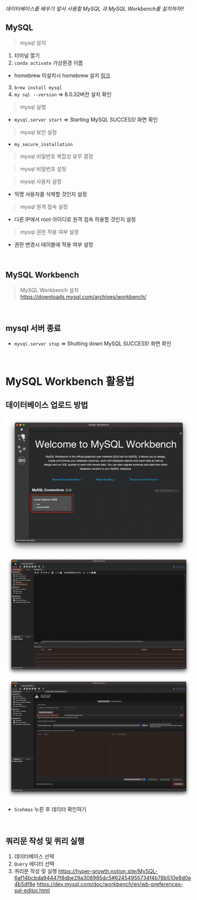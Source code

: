 *데이터베이스를 배우기 앞서 사용할 MySQL 과 MySQL Workbench를 설치하자!!*

## MySQL

> mysql 설치
1. 터미널 열기
2. `conda activate` 가상환경 이름 
* homebrew 미설치시 homebrew 설치 [링크](https://brew.sh/index_ko)
3. `brew install mysql`
4. `my sql --version`  => 8.0.32버전 설치 확인
> mysql 실행
-  `mysql.server start` => Starting MySQL SUCCESS! 화면 확인
> mysql 보안 설정
-  `my_secure_installation`
> mysql 비밀번호 복잡성 유무 결정

> mysql 비밀번호 설정

> mysql 사용자 설정
- 익명 사용자를 삭제할 것인지 설정
> mysql 원격 접속 설정 
- 다른 IP에서 root 아이디로 원격 접속 허용할 것인지 설정
> mysql 권한 적용 여부 설정 
- 권한 변경시 테이블에 적용 여부 설정

<br/>

## MySQL  Workbench
> MySQL Workbench 설치
https://downloads.mysql.com/archives/workbench/

<br/>

## mysql 서버 종료
- `mysql.server stop`  => Shutting down MySQL SUCCESS! 화면 확인
<br/>

# MySQL Workbench 활용법
## 데이터베이스 업로드 방법
![클릭1](클릭1.png)
![클릭2](클릭2.png)
![클릭3](클릭3.png)
- `Scehmas` 누른 후  데이터 확인하기

<br/>

## 쿼리문 작성 및 퀴리 실행
1. 데이터베이스 선택
2. `Query` 에디터 선택
3. 퀴리문 작성 및 실행
https://hyper-growth.notion.site/MySQL-6af14bcbda94447f8dbe29a308985dc5#62454955734f4b78b510e8d0e4b5df8e
https://dev.mysql.com/doc/workbench/en/wb-preferences-sql-editor.html




